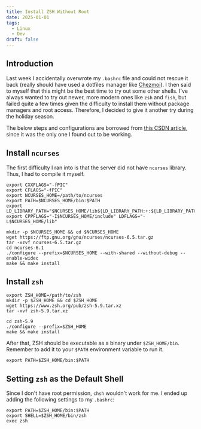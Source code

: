 ```yaml
---
title: Install ZSH Without Root
date: 2025-01-01
tags:
  - Linux
  - Dev
draft: false
---
```

## Introduction

Last week I accidentally overwrote my `.bashrc` file and could not rescue it back (really should have used a dotfiles manager like [Chezmoi](chezmoi)). I then said to myself that this might be the best time to try out some other shells. I've always wanted to try out newer, more modern ones like `zsh` and `fish`, but failed quite a few times given the difficulty to install them without package managers and root access. Therefore, I decided to give it another try during the holiday season.

The below steps and configurations are borrowed from [this CSDN article](https://blog.csdn.net/weixin_43301333/article/details/126801922), since it was the only one I found out to be working.

## Install `ncurses`

The first difficulty I ran into is that the server did not have `ncurses` library. Thus, I had to compile it myself.

```shell
export CXXFLAGS="-fPIC"
export CFLAGS="-fPIC"
export NCURSES_HOME=/path/to/ncurses
export PATH=$NCURSES_HOME/bin:$PATH
export LD_LIBRARY_PATH="$NCURSES_HOME/lib${LD_LIBRARY_PATH:+:${LD_LIBRARY_PATH}}"
export CPPFLAGS="-I$NCURSES_HOME/include" LDFLAGS="-L$NCURSES_HOME/lib"

mkdir -p $NCURSES_HOME && cd $NCURSES_HOME
wget https://ftp.gnu.org/gnu/ncurses/ncurses-6.5.tar.gz
tar -xzvf ncurses-6.5.tar.gz
cd ncurses-6.1
./configure --prefix=$NCURSES_HOME --with-shared --without-debug --enable-widec
make && make install
```

## Install `zsh`

```shell
export ZSH_HOME=/path/to/zsh
mkdir -p $ZSH_HOME && cd $ZSH_HOME
wget https://www.zsh.org/pub/zsh-5.9.tar.xz
tar -xvf zsh-5.9.tar.xz

cd zsh-5.9
./configure --prefix=$ZSH_HOME
make && make install
```

After that, ZSH should be executable as a binary under `$ZSH_HOME/bin`. Remember to add it to your `$PATH` environment variable to run it.

```shell
export PATH=$ZSH_HOME/bin:$PATH
```

## Setting `zsh` as the Default Shell

Since I don't have root permission, `chsh` wouldn't work for me. I ended up adding the following settings to my `.bashrc`:

```shell
export PATH=$ZSH_HOME/bin:$PATH
export SHELL=$ZSH_HOME/bin/zsh
exec zsh
```